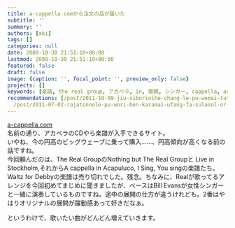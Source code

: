 ```yaml
---
title: a-cappella.comから注文の品が届いた
subtitle: ''
summary: ''
authors: [aki]
tags: []
categories: null
date: 2008-10-30 21:51:10+00:00
lastmod: 2008-10-30 21:51:10+00:00
featured: false
draft: false
image: {caption: '', focal_point: '', preview_only: false}
projects: []
keywords: [楽譜, the real group, アカペラ, in, 展開, シンガー, cappella, acapuluco, それから, a cappella]
recommendations: [/post/2011-10-09-jiu-siburinihe-chang-le-pu-womai-tuta/, /post/2009-04-13-it-dont-mean-a-thing/,
  /post/2011-07-02-rajatonnole-pu-wori-ben-karamai-ufang-fa-sulasol-or-akaperacun-nocdwu-san/]
---
```

[a-cappella.com](http://www.a-cappella.com)  
名前の通り、アカペラのCDやら楽譜が入手できるサイト。  
いやね、今の円高のビッグウェーブに乗って購入……、円高傾向が高くなる前の話ですね。  
今回頼んだのは、The Real GroupのNothing but The Real Groupと Live in Stockholm,それからA cappella in Acapuluco, I Sing, You singの楽譜たち。  
Waltz for Debbyの楽譜は売り切れでした。残念。ちなみに、Realが歌ってるアレンジを今回初めてまじめに聞きましたが、ベースはBill Evansが女性シンガーと一緒に演奏しているものですね。途中の展開の仕方が違うけれども。2番はやはりオリジナルの展開が躍動感あって好きだなぁ。  
  
というわけで、歌いたい曲がどんどん増えていきます。



